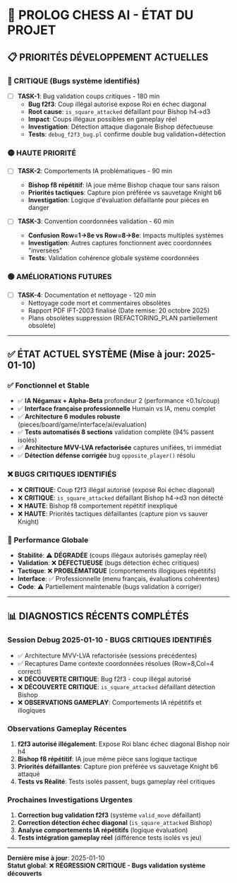 # 🎯 PROLOG CHESS AI - ÉTAT DU PROJET

## 📋 **PRIORITÉS DÉVELOPPEMENT ACTUELLES**

### **🔴 CRITIQUE (Bugs système identifiés)**
- [ ] **TASK-1**: Bug validation coups critiques - 180 min
  - **Bug f2f3**: Coup illégal autorisé expose Roi en échec diagonal
  - **Root cause**: `is_square_attacked` défaillant pour Bishop h4→d3
  - **Impact**: Coups illégaux possibles en gameplay réel
  - **Investigation**: Détection attaque diagonale Bishop défectueuse
  - **Tests**: `debug_f2f3_bug.pl` confirme double bug validation+détection

### **🟡 HAUTE PRIORITÉ**
- [ ] **TASK-2**: Comportements IA problématiques - 90 min
  - **Bishop f8 répétitif**: IA joue même Bishop chaque tour sans raison
  - **Priorités tactiques**: Capture pion préférée vs sauvetage Knight b6
  - **Investigation**: Logique d'évaluation défaillante pour pièces en danger
  
- [ ] **TASK-3**: Convention coordonnées validation - 60 min
  - **Confusion Row=1→8e vs Row=8→8e**: Impacts multiples systèmes
  - **Investigation**: Autres captures fonctionnent avec coordonnées "inversées"
  - **Tests**: Validation cohérence globale système coordonnées

### **🟢 AMÉLIORATIONS FUTURES**
- [ ] **TASK-4**: Documentation et nettoyage - 120 min
  - Nettoyage code mort et commentaires obsolètes
  - Rapport PDF IFT-2003 finalisé (Date remise: 20 octobre 2025)
  - Plans obsolètes suppression (REFACTORING_PLAN partiellement obsolète)

---

## ✅ **ÉTAT ACTUEL SYSTÈME** (Mise à jour: 2025-01-10)

### **✅ Fonctionnel et Stable**
- ✅ **IA Négamax + Alpha-Beta** profondeur 2 (performance <0.1s/coup)
- ✅ **Interface française professionnelle** Humain vs IA, menu complet
- ✅ **Architecture 6 modules robuste** (pieces/board/game/interface/ai/evaluation)
- ✅ **Tests automatisés 8 sections** validation complète (94% passent isolés)
- ✅ **Architecture MVV-LVA refactorisée** captures unifiées, tri immédiat
- ✅ **Détection défense corrigée** bug `opposite_player()` résolu

### **❌ BUGS CRITIQUES IDENTIFIÉS**
- ❌ **CRITIQUE**: Coup f2f3 illégal autorisé (expose Roi échec diagonal)
- ❌ **CRITIQUE**: `is_square_attacked` défaillant Bishop h4→d3 non détecté
- ❌ **HAUTE**: Bishop f8 comportement répétitif inexpliqué
- ❌ **HAUTE**: Priorités tactiques défaillantes (capture pion vs sauver Knight)

### **🎯 Performance Globale**
- **Stabilité**: ⚠️ **DÉGRADÉE** (coups illégaux autorisés gameplay réel)
- **Validation**: ❌ **DÉFECTUEUSE** (bugs détection échec critiques)
- **Tactique**: ❌ **PROBLÉMATIQUE** (comportements illogiques répétitifs)  
- **Interface**: ✅ Professionnelle (menu français, évaluations cohérentes)
- **Code**: ⚠️ Partiellement maintenable (bugs validation à corriger)

---

## 📊 **DIAGNOSTICS RÉCENTS COMPLÉTÉS**

### **Session Debug 2025-01-10 - BUGS CRITIQUES IDENTIFIÉS**
- ✅ Architecture MVV-LVA refactorisée (sessions précédentes)
- ✅ Recaptures Dame contexte coordonnées résolues (Row=8,Col=4 correct)
- ❌ **DÉCOUVERTE CRITIQUE**: Bug f2f3 - coup illégal autorisé
- ❌ **DÉCOUVERTE CRITIQUE**: `is_square_attacked` défaillant détection Bishop
- ❌ **OBSERVATIONS GAMEPLAY**: Comportements IA répétitifs et illogiques

### **Observations Gameplay Récentes**
1. **f2f3 autorisé illégalement**: Expose Roi blanc échec diagonal Bishop noir h4
2. **Bishop f8 répétitif**: IA joue même pièce sans logique tactique
3. **Priorités défaillantes**: Capture pion préférée vs sauvetage Knight b6 attaqué
4. **Tests vs Réalité**: Tests isolés passent, bugs gameplay réel critiques

### **Prochaines Investigations Urgentes**
1. **Correction bug validation f2f3** (système `valid_move` défaillant)
2. **Correction détection échec diagonal** (`is_square_attacked` Bishop)
3. **Analyse comportements IA répétitifs** (logique évaluation)
4. **Tests intégration gameplay réel** (différence tests isolés vs jeu)

---

**Dernière mise à jour**: 2025-01-10  
**Statut global**: ❌ **RÉGRESSION CRITIQUE - Bugs validation système découverts**